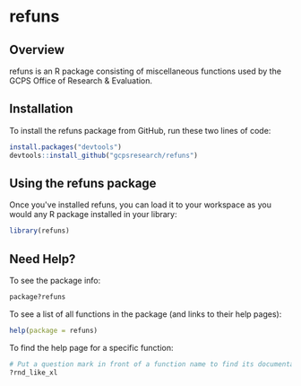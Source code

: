 # refuns

## Overview

refuns is an R package consisting of miscellaneous functions used by the GCPS Office of Research & Evaluation.

## Installation

To install the refuns package from GitHub, run these two lines of code:

``` r
install.packages("devtools")  
devtools::install_github("gcpsresearch/refuns")
```

## Using the refuns package

Once you've installed refuns, you can load it to your workspace as you would any R package installed in your library:
``` r
library(refuns)
```

## Need Help?
To see the package info:
``` r
package?refuns
```

To see a list of all functions in the package (and links to their help pages):
``` r
help(package = refuns)
```

To find the help page for a specific function:
``` r
# Put a question mark in front of a function name to find its documentation. For example:
?rnd_like_xl
```
